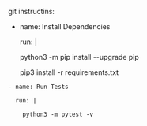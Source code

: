 git instructins:

   - name: Install Dependencies
   
      run: |
      
        python3 -m pip install --upgrade pip
        
        pip3 install -r requirements.txt
        
    - name: Run Tests
    
      run: |
      
        python3 -m pytest -v
